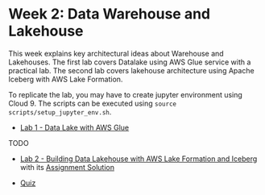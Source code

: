 # Week 2: Data Warehouse and Lakehouse

This week explains key architectural ideas about Warehouse and Lakehouses. The first lab covers Datalake using AWS Glue service with a practical lab. The second lab covers lakehouse architecture using Apache Iceberg with AWS Lake Formation.

To replicate the lab, you may have to create jupyter environment using Cloud 9. The scripts can be executed using `source scripts/setup_jupyter_env.sh`.

- [Lab 1 - Data Lake with AWS Glue](labs/lab1/C3_W2_Lab_1_Data_Lake_Solution.ipynb)

TODO
- [Lab 2 - Building Data Lakehouse with AWS Lake Formation and Iceberg](labs/lab2/lab.html) with its [Assignment Solution](labs/lab2/C3_W2_Assignment_Solution.ipynb)

- [Quiz](quiz.html)